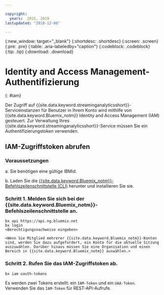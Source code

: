 ```yaml
---

copyright:
  years:  2015, 2019
lastupdated: "2018-12-06"

---
```


{:new_window: target="_blank"}
{:shortdesc: .shortdesc}
{:screen: .screen}
{:pre: .pre}
{:table: .aria-labeledby="caption"}
{:codeblock: .codeblock}
{:tip: .tip}
{:download: .download}


# Identity and Access Management-Authentifizierung
{: #iam}

Der Zugriff auf {{site.data.keyword.streaminganalyticsshort}}-Serviceinstanzen für Benutzer in Ihrem Konto wird mithilfe von {{site.data.keyword.Bluemix_notm}} Identity and Access Management (IAM) gesteuert. Zur Verwaltung Ihres {{site.data.keyword.streaminganalyticsshort}}-Service müssen Sie ein Authentifizierungstoken verwenden.

## IAM-Zugriffstoken abrufen

### Voraussetzungen

a. Sie benötigen eine gültige IBMid.

b. Laden Sie die [{{site.data.keyword.Bluemix_notm}}-Befehlszeilenschnittstelle (CLI)](/docs/cli?topic=cloud-cli-install-ibmcloud-cli#install-ibmcloud-cli) herunter und installieren Sie sie.

### Schritt 1. Melden Sie sich bei der {{site.data.keyword.Bluemix_notm}}-Befehlszeilenschnittstelle an.

```
bx api https://api.ng.bluemix.net
bx login
<Berechtigungsnachweise eingeben>

<Wenn Sie Mitglied mehrerer {{site.data.keyword.Bluemix_notm}}-Konten sind, werden Sie dazu aufgefordert, ein Konto für die aktuelle Sitzung auszuwählen. Darüber hinaus müssen Sie eine Organisation und einen Bereich in {{site.data.keyword.Bluemix_notm}} auswählen.>
```

### Schritt 2. Rufen Sie das IAM-Zugriffstoken ab.

```
bx iam oauth-tokens
```

Es werden zwei Tokens erstellt: ein `IAM-Token` und ein `UAA-Token`. Verwenden Sie das `IAM-Token` für REST-API-Aufrufe.
